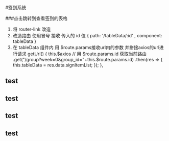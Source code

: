 #签到系统

###点击跳转到查看签到的表格

1.  将 router-link 改造 <router-link :to="'/tableData/'+item.id">
2.  改造路由 使用冒号 接收 传入的 id 值 { path: '/tableData/:id' , component: tableData }
3.  在 tableData 组件内 用 $route.params接收url内的参数 并拼接axios的url进行请求
    getUrl() {
      this.$axios
      // 用 $route.params.id 获取当前路由
        .get("/group?week=0&group_id="+this.\$route.params.id)
        .then(res => {
          this.tableData = res.data.signItemList;
        });
    },

## test
## test
## test
## test
